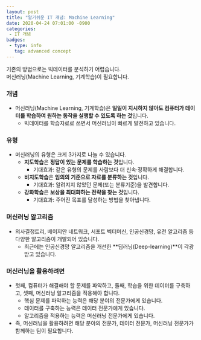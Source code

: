 ```yaml
---
layout: post
title: "알기쉬운 IT 개념: Machine Learning"
date: 2020-04-24 07:01:00 -0900
categories: 
 - IT 개념
badges:
 - type: info
   tag: advanced concept
---
```


기존의 방법으로는 빅데이터를 분석하기 어렵습니다.  
머신러닝(Machine Learning, 기계학습)이 필요합니다.

<!--more-->

### **개념**
 - 머신러닝(Machine Learning, 기계학습)은 **일일이 지시하지 않아도 컴퓨터가 데이터를 학습하여 원하는 동작을 실행할 수 있도록 하는 것**입니다.
   - 빅데이터를 학습자료로 쓰면서 머신러닝이 빠르게 발전하고 있습니다.
   
### **유형**
 - 머신러닝의 유형은 크게 3가지로 나눌 수 있습니다. 
   - **지도학습**은 **정답이 있는 문제를 학습하는 것**입니다.
     - 기대효과: 같은 유형의 문제를 사람보다 더 신속·정확하게 해결합니다.
   - **비지도학습**은 **임의의 기준으로 자료를 분류하는 것**입니다.
     - 기대효과: 알려지지 않았던 문제(또는 분류기준)을 발견합니다.
   - **강화학습**은 **보상을 최대화하는 전략을 찾는 것**입니다.
     - 기대효과: 주어진 목표를 달성하는 방법을 찾아냅니다.

### **머신러닝 알고리즘**
 - 의사결정트리, 베이지안 네트워크, 서포트 벡터머신, 인공신경망, 유전 알고리즘 등 다양한 알고리즘이 개발되어 있습니다.
   - 최근에는 인공신경망 알고리즘을 개선한 **딥러닝(Deep-learning)**이 각광받고 있습니다.

### **머신러닝을 활용하려면**
 - 첫째, 컴퓨터가 해결해야 할 문제를 파악하고, 둘째, 학습을 위한 데이터를 구축하고, 셋째, 머신러닝 알고리즘을 적용해야 합니다.
   - 핵심 문제를 파악하는 능력은 해당 분야의 전문가에게 있습니다.
   - 데이터를 구축하는 능력은 데이터 전문가에게 있습니다.
   - 알고리즘을 적용하는 능력은 머신러닝 전문가에게 있습니다.
 - 즉, 머신러닝을 활용하려면 해당 분야의 전문가, 데이터 전문가, 머신러닝 전문가가 함께하는 팀이 필요합니다.
